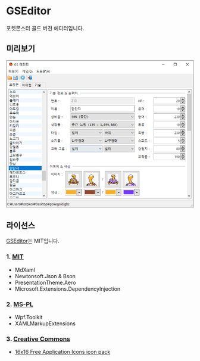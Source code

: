 # GSEditor

포켓몬스터 골드 버전 에디터입니다.

## 미리보기

![](./Docs/Images/readme.png)

## 라이선스

[GSEditor](./LICENSE.md)는 MIT입니다.

### 1. [MIT](./Docs/Licenses/mit.md)

* MdXaml
* Newtonsoft.Json & Bson
* PresentationTheme.Aero
* Microsoft.Extensions.DependencyInjection

### 2. [MS-PL](./Docs/Licenses/ms-pl.md)

* Wpf.Toolkit
* XAMLMarkupExtensions

### 3. [Creative Commons](https://creativecommons.org/licenses/by/3.0)

* [16x16 Free Application Icons icon pack](https://www.iconfinder.com/iconsets/6x16-free-application-icons)
